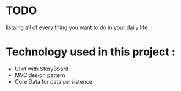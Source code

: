 # TODO
 listaing all of every thing you want to do in your daily life 

# Technology  used in this project : 
- UIkit with StoryBoard
- MVC design pattern 
- Core Data for data persistence


